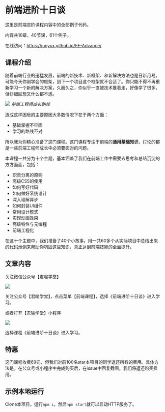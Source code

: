 # 前端进阶十日谈

这里是前端进阶课程内容中的全部例子代码。

内容共10章，40节课，61个例子。

在线访问：https://junyux.github.io/FE-Advance/

## 课程介绍

随着前端行业的迅猛发展，前端的新技术、新框架、和新解决方法也是日新月易。可能今天你刚学会的框架，到下一个项目这个框架就不合适了。你只能不得不再重新学习一个新的解决方案，久而久之，你似乎一直被技术推着走，好像学了很多，但仔细回想又什么都不透。

![](https://p0.ssl.qhimg.com/t01f9043230105e869a.jpg)
_前端工程师成长路线_

造成这样困局的主要原因大多数情况下在于两个方面：

- 基础掌握不牢固
- 学习的路线不对

所以我为你精心准备了这门课程。这门课程专注于前端的**通用基础知识**，讨论的都是一些前端工程师成长中必须要面对的问题。

本课程一共分为十个主题，基本涵盖了我们在前端工作中需要去思考和总结沉淀的方方面面，包括：

- 职责分离的原则
- 高级CSS的使用
- 如何写好代码
- 如何做好系统设计
- 深入理解异步
- 如何封装UI组件
- 常用设计模式
- 实现动画效果
- 高级特性与元编程
- 前端工程化

在这十个主题中，我们准备了40个小故事，用一共60多个从实际项目中总结出来的[代码示例](https://github.com/junyux/FE-Advance/tree/master/docs)来帮助你巩固这些知识，真正达到前端技能的全面提升。

## 文章内容

关注微信公众号【君喻学堂】

![](https://p5.ssl.qhimg.com/t01ed9b6281de29787f.jpg)

关注公众号【君喻学堂】，点击菜单【前端课程】，选择《前端进阶十日谈》进入学习。

或者打开【君喻学堂】小程序

![](https://p2.ssl.qhimg.com/t01902b5920d8ff3732.jpg)

选择课程《前端进阶十日谈》进入学习。

## 特惠

这门课程收费69元，但我们对前100名star本项目的同学返还所有的费用。具体方法是，在公众号或小程序中完成购买后，在issue中回复截图，我们将返还购买费用。

## 示例本地运行

Clone本项目，运行`npm i`，然后`npm start`就可以启动HTTP服务了。


